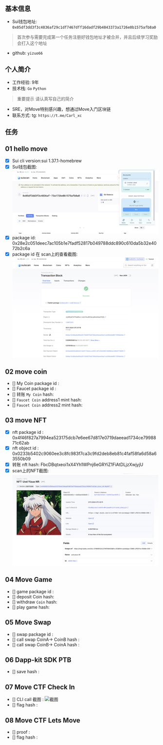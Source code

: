 ## 基本信息
- Sui钱包地址: `0x05df3dd3f3c4836af29c1df7467dff16dadf29b4843373a1726e0b1575afb8a0`
> 首次参与需要完成第一个任务注册好钱包地址才被合并，并且后续学习奖励会打入这个地址
- github: `yizuo66`

## 个人简介
- 工作经验: 9年
- 技术栈: `Go` `Python`
> 重要提示 请认真写自己的简介
- SRE，对Move特别感兴趣，想通过Move入门区块链
- 联系方式: tg: `https://t.me/Carl_xc` 

## 任务

##   01 hello move  
- [X] Sui cli version:sui 1.37.1-homebrew
- [X] Sui钱包截图: ![Sui钱包截图](./images/01.jpg)
- [X] package id: 0x28e2c051deec7ac105b1e7fadf52817b049788ddc890c610da5b32e4072b2c6a
- [X] package id 在 scan上的查看截图:![Scan截图](./images/02.jpg)

##   02 move coin
- [] My Coin package id : 
- [] Faucet package id : 
- [] 转账 `My Coin` hash:
- [] `Faucet Coin` address1 mint hash:
- [] `Faucet Coin` address2 mint hash:

##   03 move NFT
- [X] nft package id : 0x4f46f827a7994ea523175dcb7e6ee67d817e0719daeead1734ce7998871c62ab
- [X] nft object id : 0x0233b5402c9060ee3c8fc983f7ca3c9fd2deb8eb81c4faf58fa6d58a63550b09
- [X] 转账 nft  hash: FbcDBqtxeoi1xX4Yh1WPnj6eGRYiZ1FiAtDLjzXwjyjU
- [X] scan上的NFT截图:![Scan截图](./images/task-3.jpg)

##   04 Move Game
- [] game package id :
- [] deposit Coin hash:
- [] withdraw `Coin` hash:
- [] play game hash:

##   05 Move Swap
- [] swap package id :
- [] call swap CoinA-> CoinB  hash :
- [] call swap CoinB-> CoinA  hash :

##   06 Dapp-kit SDK PTB
- [] save hash :

##   07 Move CTF Check In
- [] CLI call 截图 : ![截图](./images/你的图片地址)
- [] flag hash :

##   08 Move CTF Lets Move
- [] proof : 
- [] flag hash :
